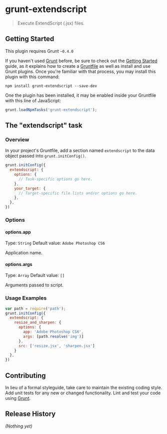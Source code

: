 # grunt-extendscript

> Execute ExtendScript (.jsx) files.

## Getting Started
This plugin requires Grunt `~0.4.0`

If you haven't used [Grunt](http://gruntjs.com/) before, be sure to check out the [Getting Started](http://gruntjs.com/getting-started) guide, as it explains how to create a [Gruntfile](http://gruntjs.com/sample-gruntfile) as well as install and use Grunt plugins. Once you're familiar with that process, you may install this plugin with this command:

```shell
npm install grunt-extendscript --save-dev
```

One the plugin has been installed, it may be enabled inside your Gruntfile with this line of JavaScript:

```js
grunt.loadNpmTasks('grunt-extendscript');
```

## The "extendscript" task

### Overview
In your project's Gruntfile, add a section named `extendscript` to the data object passed into `grunt.initConfig()`.

```js
grunt.initConfig({
  extendscript: {
    options: {
      // Task-specific options go here.
    },
    your_target: {
      // Target-specific file lists and/or options go here.
    },
  },
})
```

### Options

#### options.app
Type: `String`
Default value: `Adobe Photoshop CS6`

Application name.

#### options.args
Type: `Array`
Default value: `[]`

Arguments passed to script.

### Usage Examples

```js
var path = require('path');
grunt.initConfig({
  extendscript: {
    resize_and_sharpen: {
      options: {
        app: 'Adobe Photoshop CS6',
        args: [path.resolve('img')]
      },
      src: ['resize.jsx', 'sharpen.jsx']
    }
  },
})
```

## Contributing
In lieu of a formal styleguide, take care to maintain the existing coding style. Add unit tests for any new or changed functionality. Lint and test your code using [Grunt](http://gruntjs.com/).

## Release History
_(Nothing yet)_
